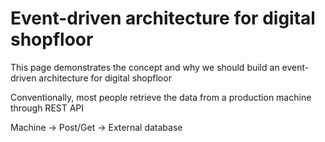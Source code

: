 # Event-driven architecture for digital shopfloor
This page demonstrates the concept and why we should build an event-driven architecture for digital shopfloor

Conventionally, most people retrieve the data from a production machine through REST API

Machine -> Post/Get -> External database
